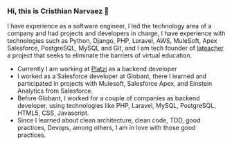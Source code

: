 ### Hi, this is Cristhian Narvaez  👋

I have experience as a software engineer, I led the technology area of a company and had projects and developers in charge, I have experience with technologies such as Python, Django, PHP, Laravel, AWS, MuleSoft, Apex Salesforce, PostgreSQL, MySQL and Git, and I am tech founder of [lateacher](https://lateacher.com.co) a project that seeks to eliminate the barriers of virtual education.

- Currently I am working at [Platzi](https://platzi.com/) as a backend developer
- I worked as a Salesforce developer at Globant, there I learned and participated in projects with Mulesoft, Salesforce Apex, and Einstein Analytics from Salesforce.
- Before Globant, I worked for a couple of companies as backend developer, using technologies like PHP, Laravel, MySQL, PostgreSQL, HTML5, CSS, Javascript.
- Since I learned about clean architecture, clean code, TDD, good practices, Devops, among others, I am in love with those good practices.
